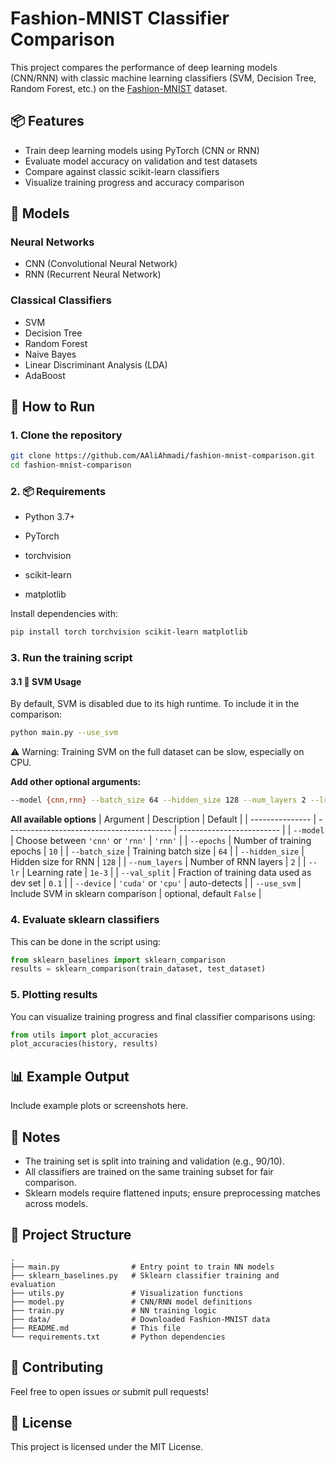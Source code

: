 # Fashion-MNIST Classifier Comparison

This project compares the performance of deep learning models (CNN/RNN) with classic machine learning classifiers (SVM, Decision Tree, Random Forest, etc.) on the [Fashion-MNIST](https://github.com/zalandoresearch/fashion-mnist) dataset.

## 📦 Features

* Train deep learning models using PyTorch (CNN or RNN)
* Evaluate model accuracy on validation and test datasets
* Compare against classic scikit-learn classifiers
* Visualize training progress and accuracy comparison

## 🧠 Models

### Neural Networks

* CNN (Convolutional Neural Network)
* RNN (Recurrent Neural Network)

### Classical Classifiers

* SVM
* Decision Tree
* Random Forest
* Naive Bayes
* Linear Discriminant Analysis (LDA)
* AdaBoost

## 🚀 How to Run

### 1. Clone the repository

```bash
git clone https://github.com/AAliAhmadi/fashion-mnist-comparison.git
cd fashion-mnist-comparison
```

### 2. 📦 Requirements
- Python 3.7+

- PyTorch

- torchvision

- scikit-learn

- matplotlib

Install dependencies with:

```bash
pip install torch torchvision scikit-learn matplotlib
```

### 3. Run the training script

#### 3.1 🧪 SVM Usage
By default, SVM is disabled due to its high runtime. To include it in the comparison:
```bash
python main.py --use_svm
```

⚠️ Warning: Training SVM on the full dataset can be slow, especially on CPU.


**Add other optional arguments:**

```bash
--model {cnn,rnn} --batch_size 64 --hidden_size 128 --num_layers 2 --lr 0.001 --device cpu
```

**All available options**
| Argument        | Description                               | Default                   |
| --------------- | ----------------------------------------- | ------------------------- |
| `--model`       | Choose between `'cnn'` or `'rnn'`         | `'rnn'`                   |
| `--epochs`      | Number of training epochs                 | `10`                      |
| `--batch_size`  | Training batch size                       | `64`                      |
| `--hidden_size` | Hidden size for RNN                       | `128`                     |
| `--num_layers`  | Number of RNN layers                      | `2`                       |
| `--lr`          | Learning rate                             | `1e-3`                    |
| `--val_split`   | Fraction of training data used as dev set | `0.1`                     |
| `--device`      | `'cuda'` or `'cpu'`                       | auto-detects              |
| `--use_svm`     | Include SVM in sklearn comparison         | optional, default `False` |


### 4. Evaluate sklearn classifiers

This can be done in the script using:

```python
from sklearn_baselines import sklearn_comparison
results = sklearn_comparison(train_dataset, test_dataset)
```

### 5. Plotting results

You can visualize training progress and final classifier comparisons using:

```python
from utils import plot_accuracies
plot_accuracies(history, results)
```

## 📊 Example Output

Include example plots or screenshots here.

## 📝 Notes

* The training set is split into training and validation (e.g., 90/10).
* All classifiers are trained on the same training subset for fair comparison.
* Sklearn models require flattened inputs; ensure preprocessing matches across models.

## 📁 Project Structure

```
.
├── main.py                # Entry point to train NN models
├── sklearn_baselines.py   # Sklearn classifier training and evaluation
├── utils.py               # Visualization functions
├── model.py               # CNN/RNN model definitions
├── train.py               # NN training logic
├── data/                  # Downloaded Fashion-MNIST data
├── README.md              # This file
└── requirements.txt       # Python dependencies
```

## 🤝 Contributing

Feel free to open issues or submit pull requests!

## 📜 License

This project is licensed under the MIT License.
